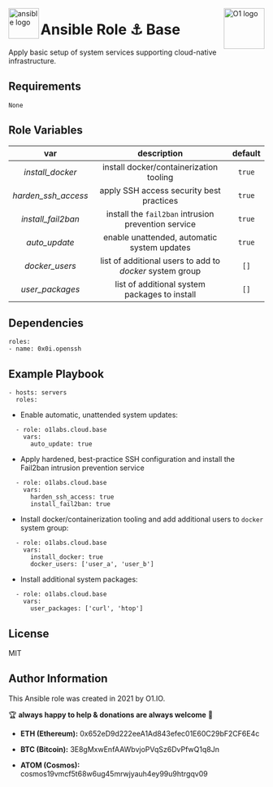 <p><img src="https://code.benco.io/icon-collection/logos/ansible.svg" alt="ansible logo" title="ansible" align="left" height="60" /></p>
<p><img src="https://avatars.githubusercontent.com/u/49376577?v=4" alt="O1 logo" title="O1" align="right" height="80" /></p>

Ansible Role :anchor: Base
=========

Apply basic setup of system services supporting cloud-native infrastructure.

Requirements
------------

`None`

Role Variables
--------------

| var | description | default |
| :---: | :---: | :---: |
| *install_docker* | install docker/containerization tooling | `true` |
| *harden_ssh_access* | apply SSH access security best practices | `true` |
| *install_fail2ban* | install the `fail2ban` intrusion prevention service | `true` |
| *auto_update* | enable unattended, automatic system updates | `true` |
| *docker_users* | list of additional users to add to *docker* system group | `[]` |
| *user_packages* | list of additional system packages to install | `[]` |

Dependencies
------------
```
roles:
- name: 0x0i.openssh
```
Example Playbook
----------------
```
- hosts: servers
  roles:
```

* Enable automatic, unattended system updates:
```
  - role: o1labs.cloud.base
    vars:
      auto_update: true
```

* Apply hardened, best-practice SSH configuration and install the Fail2ban intrusion prevention service
```
  - role: o1labs.cloud.base
    vars:
      harden_ssh_access: true
      install_fail2ban: true
```

* Install docker/containerization tooling and add additional users to `docker` system group:
```
  - role: o1labs.cloud.base
    vars:
      install_docker: true
      docker_users: ['user_a', 'user_b']
```

* Install additional system packages:
```
  - role: o1labs.cloud.base
    vars:
      user_packages: ['curl', 'htop']
```

License
-------

MIT

Author Information
------------------

This Ansible role was created in 2021 by O1.IO.

🏆 **always happy to help & donations are always welcome** 💸

* **ETH (Ethereum):** 0x652eD9d222eeA1Ad843efec01E60C29bF2CF6E4c

* **BTC (Bitcoin):** 3E8gMxwEnfAAWbvjoPVqSz6DvPfwQ1q8Jn

* **ATOM (Cosmos):** cosmos19vmcf5t68w6ug45mrwjyauh4ey99u9htrgqv09
